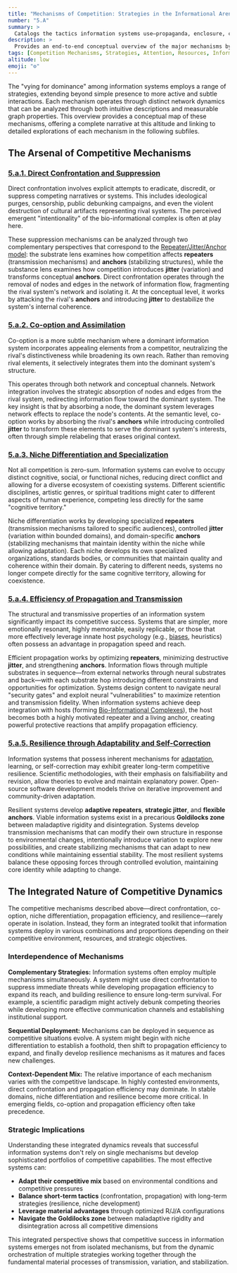 ```yaml
---
title: "Mechanisms of Competition: Strategies in the Informational Arena"
number: "5.A"
summary: >
  Catalogs the tactics information systems use—propaganda, enclosure, compatibility hacks—to outcompete rivals for attention and resources.
description: >
  Provides an end-to-end conceptual overview of the major mechanisms by which information systems compete, summarizing each mechanism and linking to detailed deep dives in subfiles. This overview is designed to be self-contained at the 'low' abstraction altitude, offering a complete narrative while enabling deeper exploration.
tags: [Competition Mechanisms, Strategies, Attention, Resources, Information]
altitude: low
emoji: "⚙️"
---
```


The "vying for dominance" among information systems employs a range of strategies, extending beyond simple presence to more active and subtle interactions. Each mechanism operates through distinct network dynamics that can be analyzed through both intuitive descriptions and measurable graph properties. This overview provides a conceptual map of these mechanisms, offering a complete narrative at this altitude and linking to detailed explorations of each mechanism in the following subfiles.

## **The Arsenal of Competitive Mechanisms**

### **[5.a.1. Direct Confrontation and Suppression](5a1-direct-confrontation.md)**

Direct confrontation involves explicit attempts to eradicate, discredit, or suppress competing narratives or systems. This includes ideological purges, censorship, public debunking campaigns, and even the violent destruction of cultural artifacts representing rival systems. The perceived emergent "intentionality" of the bio-informational complex is often at play here.

These suppression mechanisms can be analyzed through two complementary perspectives that correspond to the [Repeater/Jitter/Anchor model](../../04-information-systems/4a-material-organization-dynamics/4a1-repeater-jitter-anchor-model.md): the substrate lens examines how competition affects **repeaters** (transmission mechanisms) and **anchors** (stabilizing structures), while the substance lens examines how competition introduces **jitter** (variation) and transforms conceptual **anchors**. Direct confrontation operates through the removal of nodes and edges in the network of information flow, fragmenting the rival system's network and isolating it. At the conceptual level, it works by attacking the rival's **anchors** and introducing **jitter** to destabilize the system's internal coherence.

### **[5.a.2. Co-option and Assimilation](5a2-cooption-assimilation.md)**

Co-option is a more subtle mechanism where a dominant information system incorporates appealing elements from a competitor, neutralizing the rival's distinctiveness while broadening its own reach. Rather than removing rival elements, it selectively integrates them into the dominant system's structure.

This operates through both network and conceptual channels. Network integration involves the strategic absorption of nodes and edges from the rival system, redirecting information flow toward the dominant system. The key insight is that by absorbing a node, the dominant system leverages network effects to replace the node's contents. At the semantic level, co-option works by absorbing the rival's **anchors** while introducing controlled **jitter** to transform these elements to serve the dominant system's interests, often through simple relabeling that erases original context.

### **[5.a.3. Niche Differentiation and Specialization](5a3-niche-differentiation.md)**

Not all competition is zero-sum. Information systems can evolve to occupy distinct cognitive, social, or functional niches, reducing direct conflict and allowing for a diverse ecosystem of coexisting systems. Different scientific disciplines, artistic genres, or spiritual traditions might cater to different aspects of human experience, competing less directly for the same "cognitive territory."

Niche differentiation works by developing specialized **repeaters** (transmission mechanisms tailored to specific audiences), controlled **jitter** (variation within bounded domains), and domain-specific **anchors** (stabilizing mechanisms that maintain identity within the niche while allowing adaptation). Each niche develops its own specialized organizations, standards bodies, or communities that maintain quality and coherence within their domain. By catering to different needs, systems no longer compete directly for the same cognitive territory, allowing for coexistence.

### **[5.a.4. Efficiency of Propagation and Transmission](5a4-propagation-efficiency.md)**

The structural and transmissive properties of an information system significantly impact its competitive success. Systems that are simpler, more emotionally resonant, highly memorable, easily replicable, or those that more effectively leverage innate host psychology (e.g., [biases](../../glossary/C.md#cognitive-biases), heuristics) often possess an advantage in propagation speed and reach.

Efficient propagation works by optimizing **repeaters**, minimizing destructive **jitter**, and strengthening **anchors**. Information flows through multiple substrates in sequence—from external networks through neural substrates and back—with each substrate hop introducing different constraints and opportunities for optimization. Systems design content to navigate neural "security gates" and exploit neural "vulnerabilities" to maximize retention and transmission fidelity. When information systems achieve deep integration with hosts (forming [Bio-Informational Complexes](../5e-bio-informational-complex.md)), the host becomes both a highly motivated repeater and a living anchor, creating powerful protective reactions that amplify propagation efficiency.

### **[5.a.5. Resilience through Adaptability and Self-Correction](5a5-resilience-adaptability.md)**

Information systems that possess inherent mechanisms for [adaptation](../../glossary/A.md#adaptation), learning, or self-correction may exhibit greater long-term competitive resilience. Scientific methodologies, with their emphasis on falsifiability and revision, allow theories to evolve and maintain explanatory power. Open-source software development models thrive on iterative improvement and community-driven adaptation.

Resilient systems develop **adaptive repeaters**, **strategic jitter**, and **flexible anchors**. Viable information systems exist in a precarious **Goldilocks zone** between maladaptive rigidity and disintegration. Systems develop transmission mechanisms that can modify their own structure in response to environmental changes, intentionally introduce variation to explore new possibilities, and create stabilizing mechanisms that can adapt to new conditions while maintaining essential stability. The most resilient systems balance these opposing forces through controlled evolution, maintaining core identity while adapting to change.

## The Integrated Nature of Competitive Dynamics

The competitive mechanisms described above—direct confrontation, co-option, niche differentiation, propagation efficiency, and resilience—rarely operate in isolation. Instead, they form an integrated toolkit that information systems deploy in various combinations and proportions depending on their competitive environment, resources, and strategic objectives.

### Interdependence of Mechanisms

**Complementary Strategies:** Information systems often employ multiple mechanisms simultaneously. A system might use direct confrontation to suppress immediate threats while developing propagation efficiency to expand its reach, and building resilience to ensure long-term survival. For example, a scientific paradigm might actively debunk competing theories while developing more effective communication channels and establishing institutional support.

**Sequential Deployment:** Mechanisms can be deployed in sequence as competitive situations evolve. A system might begin with niche differentiation to establish a foothold, then shift to propagation efficiency to expand, and finally develop resilience mechanisms as it matures and faces new challenges.

**Context-Dependent Mix:** The relative importance of each mechanism varies with the competitive landscape. In highly contested environments, direct confrontation and propagation efficiency may dominate. In stable domains, niche differentiation and resilience become more critical. In emerging fields, co-option and propagation efficiency often take precedence.

### Strategic Implications

Understanding these integrated dynamics reveals that successful information systems don't rely on single mechanisms but develop sophisticated portfolios of competitive capabilities. The most effective systems can:

- **Adapt their competitive mix** based on environmental conditions and competitive pressures
- **Balance short-term tactics** (confrontation, propagation) with long-term strategies (resilience, niche development)
- **Leverage material advantages** through optimized R/J/A configurations
- **Navigate the Goldilocks zone** between maladaptive rigidity and disintegration across all competitive dimensions

This integrated perspective shows that competitive success in information systems emerges not from isolated mechanisms, but from the dynamic orchestration of multiple strategies working together through the fundamental material processes of transmission, variation, and stabilization.